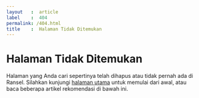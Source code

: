 ```yaml
---
layout   :  article
label    :  404
permalink: /404.html
title    :  Halaman Tidak Ditemukan
---
```


# Halaman Tidak Ditemukan

Halaman yang Anda cari sepertinya telah dihapus atau tidak pernah ada di Ransel. Silahkan kunjungi <a href="https://ransel.org" title="Halaman Utama Ransel">halaman utama</a> untuk memulai dari awal, atau baca beberapa artikel rekomendasi di bawah ini.
